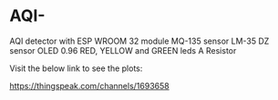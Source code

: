 # AQI-
AQI detector with ESP WROOM 32 module
MQ-135 sensor
LM-35 DZ sensor
OLED 0.96
RED, YELLOW and GREEN leds
A Resistor


Visit the below link to see the plots:

https://thingspeak.com/channels/1693658
